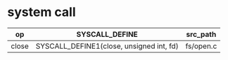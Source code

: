 # system call  
|op|SYSCALL_DEFINE|src_path|
|---|---|---|
|close|SYSCALL_DEFINE1(close, unsigned int, fd)|fs/open.c|
